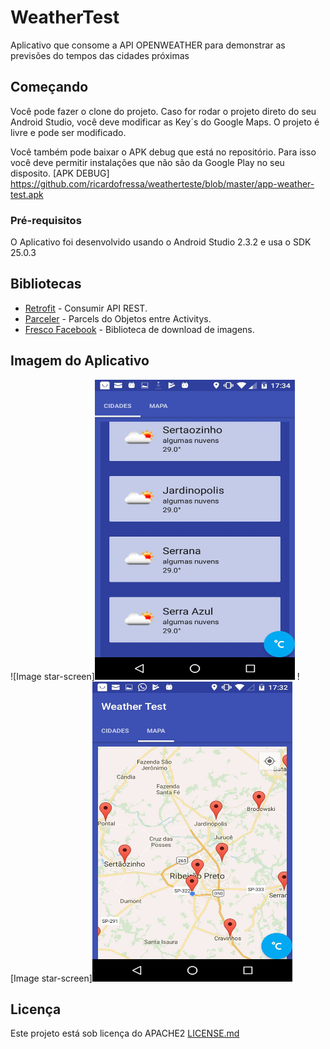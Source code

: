 # WeatherTest

Aplicativo que consome a API OPENWEATHER para demonstrar as previsões do tempos das cidades próximas

## Começando

Você pode fazer o clone do projeto. 
Caso for rodar o projeto direto do seu Android Studio, você deve modificar as Key´s do Google Maps.
O projeto é livre e pode ser modificado.

Você também pode baixar o APK debug que está no repositório. Para isso você deve permitir instalações que não são da Google Play no seu disposito.
[APK DEBUG] https://github.com/ricardofressa/weatherteste/blob/master/app-weather-test.apk


### Pré-requisitos

O Aplicativo foi desenvolvido usando o Android Studio 2.3.2 e usa o SDK 25.0.3


## Bibliotecas

* [Retrofit](http://square.github.io/retrofit/) - Consumir API REST.
* [Parceler](https://github.com/johncarl81/parceler) - Parcels do Objetos entre Activitys.
* [Fresco Facebook](http://frescolib.org/) - Biblioteca de download de imagens.

## Imagem do Aplicativo

![Image star-screen]<img src="https://github.com/ricardofressa/weatherteste/blob/master/image_app.jpeg" width="320" height="480">
![Image star-screen]<img src="https://github.com/ricardofressa/weatherteste/blob/master/image_app2.jpeg" width="320" height="480">

## Licença

Este projeto está sob licença do APACHE2 [LICENSE.md](LICENSE.md)